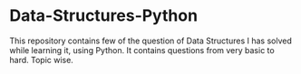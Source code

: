 # Data-Structures-Python
This repository contains few of the question of Data Structures I has solved while learning it, using Python. It contains questions from very basic to hard. Topic wise.
